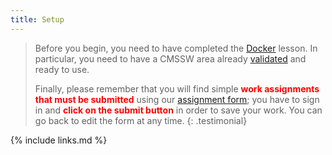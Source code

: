 ```yaml
---
title: Setup
---
```

> Before you begin, you need to have completed the [Docker](https://cms-opendata-workshop.github.io/workshop2022-lesson-docker) lesson.  In particular, you need to have a CMSSW area already [validated](https://cms-opendata-workshop.github.io/workshop2022-lesson-docker/04-validation/index.html#run-a-simple-demo-for-testing-and-validating) and ready to use.
>
> Finally, please remember that you will find simple <strong style="color: red;">work assignments that must be submitted</strong> using our [assignment form](https://forms.gle/7YYRv6ZCTfRYiocr7); you have to sign in and <strong style="color: red;">click on the submit button</strong> in order to save your work.  You can go back to edit the form at any time.
{: .testimonial}


{% include links.md %}
